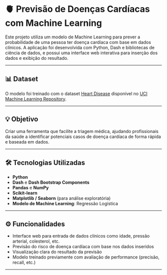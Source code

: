 # 🫀 Previsão de Doenças Cardíacas com Machine Learning

Este projeto utiliza um modelo de Machine Learning para prever a probabilidade de uma pessoa ter doença cardíaca com base em dados clínicos. A aplicação foi desenvolvida com Python, Dash e bibliotecas de ciência de dados, e possui uma interface web interativa para inserção dos dados e exibição do resultado.

---

## 📊 Dataset

O modelo foi treinado com o dataset [Heart Disease](https://archive.ics.uci.edu/ml/datasets/heart+Disease) disponível no [UCI Machine Learning Repository](https://archive.ics.uci.edu/).

---

## 💡 Objetivo

Criar uma ferramenta que facilite a triagem médica, ajudando profissionais da saúde a identificar potenciais casos de doença cardíaca de forma rápida e baseada em dados.

---

## 🛠 Tecnologias Utilizadas

- **Python**
- **Dash** e **Dash Bootstrap Components**
- **Pandas** e **NumPy**
- **Scikit-learn**
- **Matplotlib / Seaborn** (para análise exploratória)
- **Modelo de Machine Learning**: Regressão Logística

---

## ⚙️ Funcionalidades
- Interface web para entrada de dados clínicos como idade, pressão arterial, colesterol, etc.
- Previsão do risco de doença cardíaca com base nos dados inseridos
- Visualização clara do resultado da previsão
- Modelo treinado previamente com avaliação de performance (precisão, recall, etc.)

---
